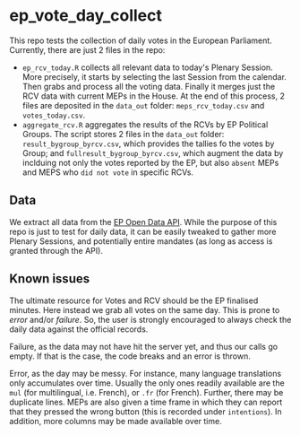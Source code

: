 # ep_vote_day_collect
This repo tests the collection of daily votes in the European Parliament.
Currently, there are just 2 files in the repo:

* `ep_rcv_today.R` collects all relevant data to today's Plenary Session. 
More precisely, it starts by selecting the last Session from the calendar.
Then grabs and process all the voting data. 
Finally it merges just the RCV data with current MEPs in the House. 
At the end of this process, 2 files are deposited in the `data_out` folder: `meps_rcv_today.csv` and `votes_today.csv`.
* `aggregate_rcv.R` aggregates the results of the RCVs by EP Political Groups.
The script stores 2 files in the `data_out` folder: `result_bygroup_byrcv.csv`, which provides the tallies fo the votes by Group; and `fullresult_bygroup_byrcv.csv`, which augment the data by inclduing not only the votes reported by the EP, but also `absent` MEPs and MEPS who `did not vote` in specific RCVs.


## Data
We extract all data from the [EP Open Data API](https://data.europarl.europa.eu/en/developer-corner/opendata-api).
While the purpose of this repo is just to test for daily data, it can be easily tweaked to gather more Plenary Sessions, and potentially entire mandates (as long as access is granted through the API). 


## Known issues
The ultimate resource for Votes and RCV should be the EP finalised minutes.
Here instead we grab all votes on the same day.
This is prone to *error* and/or *failure*.
So, the user is strongly encouraged to always check the daily data against the official records. 

Failure, as the data may not have hit the server yet, and thus our calls go empty.
If that is the case, the code breaks and an error is thrown.

Error, as the day may be messy.
For instance, many language translations only accumulates over time.
Usually the only ones readily available are the `mul` (for multilingual, i.e. French), or `.fr` (for French).
Further, there may be duplicate lines. 
MEPs are also given a time frame in which they can report that they pressed the wrong button (this is recorded under `intentions`).
In addition, more columns may be made available over time.


